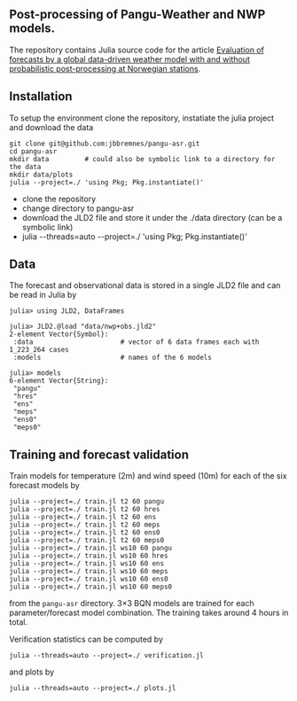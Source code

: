 ## Post-processing of Pangu-Weather and NWP models.
The repository contains Julia source code for the article [Evaluation of forecasts by a global data-driven weather model with and without probabilistic post-processing at Norwegian stations](https://arxiv.org/abs/2309.01247).

## Installation
To setup the environment clone the repository, instatiate the julia project and download the data
```
git clone git@github.com:jbbremnes/pangu-asr.git
cd pangu-asr
mkdir data         # could also be symbolic link to a directory for the data
mkdir data/plots
julia --project=./ 'using Pkg; Pkg.instantiate()'

```

* clone the repository
* change directory to pangu-asr
* download the JLD2 file and store it under the ./data directory (can be a symbolic link)
* julia --threads=auto --project=./ 'using Pkg; Pkg.instantiate()'

##  Data
The forecast and observational data is stored in a single JLD2 file and can be read in Julia by
```
julia> using JLD2, DataFrames

julia> JLD2.@load "data/nwp+obs.jld2"
2-element Vector{Symbol}:
 :data                      # vector of 6 data frames each with 1_223_264 cases
 :models                    # names of the 6 models

julia> models
6-element Vector{String}:
 "pangu"
 "hres"
 "ens"
 "meps"
 "ens0"
 "meps0"
```


## Training and forecast validation
Train models for temperature (2m) and wind speed (10m) for each of the six forecast models by
```
julia --project=./ train.jl t2 60 pangu
julia --project=./ train.jl t2 60 hres
julia --project=./ train.jl t2 60 ens
julia --project=./ train.jl t2 60 meps
julia --project=./ train.jl t2 60 ens0
julia --project=./ train.jl t2 60 meps0
julia --project=./ train.jl ws10 60 pangu
julia --project=./ train.jl ws10 60 hres
julia --project=./ train.jl ws10 60 ens
julia --project=./ train.jl ws10 60 meps
julia --project=./ train.jl ws10 60 ens0
julia --project=./ train.jl ws10 60 meps0
```
from the `pangu-asr` directory. 3×3 BQN models are trained for each parameter/forecast model combination. The training takes around 4 hours in total.

Verification statistics can be computed by
```
julia --threads=auto --project=./ verification.jl
```
and plots by
```
julia --threads=auto --project=./ plots.jl
```

